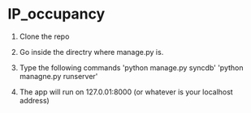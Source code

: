 IP_occupancy
============
1) Clone the repo

2) Go inside the directry where manage.py is.

3) Type the following commands 
          'python manage.py syncdb'
          'python managne.py runserver'

4) The app will run on 127.0.01:8000 (or whatever is your localhost address)

